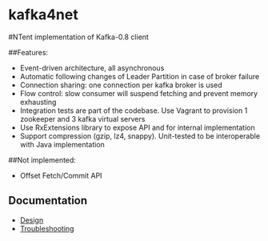 kafka4net
=========

#NTent implementation of Kafka-0.8 client

##Features:
* Event-driven architecture, all asynchronous
* Automatic following changes of Leader Partition in case of broker failure
* Connection sharing: one connection per kafka broker is used
* Flow control: slow consumer will suspend fetching and prevent memory exhausting
* Integration tests are part of the codebase. Use Vagrant to provision 1 zookeeper and 3 kafka virtual servers
* Use RxExtensions library to expose API and for internal implementation
* Support compression (gzip, lz4, snappy). Unit-tested to be interoperable with Java implementation

##Not implemented:
* Offset Fetch/Commit API

## Documentation
* [Design](https://github.com/ntent-ad/kafka4net/wiki/Design)
* [Troubleshooting](https://github.com/ntent-ad/kafka4net/wiki/Troubleshooting)
